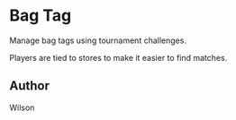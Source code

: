 # Bag Tag

Manage bag tags using tournament challenges. 

Players are tied to stores to make it easier to find matches.


## Author

Wilson

